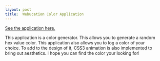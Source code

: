 ```yaml
---
layout: post
title:  Webucation Color Application
---
```

[See the application here.](https://mingli039.github.io/webucation/WebApps/Color/yid.html)

This application is a color generator. This allows you to generate a random hex value color. This application also allows you to log a color of your choice. To add to the design of it, CSS3 animation is also implemented to bring out aesthetics. I hope you can find the color your looking for!
